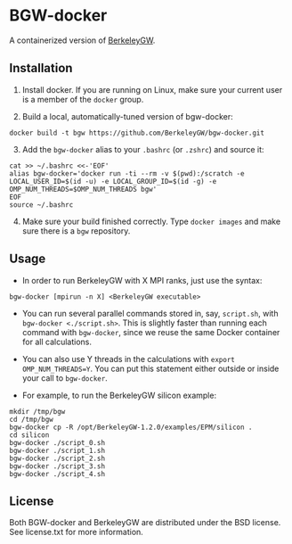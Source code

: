 BGW-docker
==========

A containerized version of [BerkeleyGW](http://berkeleygw.org).


Installation
------------

1. Install docker. If you are running on Linux, make sure your current user is a member of the `docker` group.

2. Build a local, automatically-tuned version of bgw-docker:
```
docker build -t bgw https://github.com/BerkeleyGW/bgw-docker.git
```

3. Add the `bgw-docker` alias to your `.bashrc` (or `.zshrc`) and source it:
```
cat >> ~/.bashrc <<-'EOF'
alias bgw-docker='docker run -ti --rm -v $(pwd):/scratch -e LOCAL_USER_ID=$(id -u) -e LOCAL_GROUP_ID=$(id -g) -e OMP_NUM_THREADS=$OMP_NUM_THREADS bgw'
EOF
source ~/.bashrc
```

4. Make sure your build finished correctly. Type `docker images` and make sure there is a `bgw` repository.


Usage
-----

* In order to run BerkeleyGW with X MPI ranks, just use the syntax:
```
bgw-docker [mpirun -n X] <BerkeleyGW executable>
```

* You can run several parallel commands stored in, say, `script.sh`, with
`bgw-docker <./script.sh>`. This is slightly faster than running each command
with `bgw-docker`, since we reuse the same Docker container for all calculations.

* You can also use Y threads in the calculations with `export OMP_NUM_THREADS=Y`.
You can put this statement either outside or inside your call to `bgw-docker`.

* For example, to run the BerkeleyGW silicon example:
```
mkdir /tmp/bgw
cd /tmp/bgw
bgw-docker cp -R /opt/BerkeleyGW-1.2.0/examples/EPM/silicon .
cd silicon
bgw-docker ./script_0.sh
bgw-docker ./script_1.sh
bgw-docker ./script_2.sh
bgw-docker ./script_3.sh
bgw-docker ./script_4.sh
```


License
-------

Both BGW-docker and BerkeleyGW are distributed under the BSD license.
See license.txt for more information.
